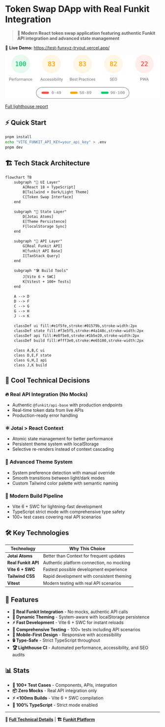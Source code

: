 # Token Swap DApp with Real Funkit Integration

> **🚀 Modern React token swap application featuring authentic Funkit API integration and advanced state management**

🔗 **Live Demo:** <https://test-funxyz-tryout.vercel.app/>

<img width="700" src="https://raw.githubusercontent.com/cheshirecode/test-funxyz-tryout/refs/heads/lighthouse/lighthouse_results/desktop/pagespeed.svg"/>

[Full lighthouse report](https://htmlpreview.github.io/?https://raw.githubusercontent.com/cheshirecode/test-funxyz-tryout/refs/heads/lighthouse/lighthouse_results/desktop/test_funxyz_tryout_vercel_app.html?token=GHSAT0AAAAAADIRZYYCRHEBLAU2CT2WD3JW2ERCIMQ)

## ⚡ Quick Start

```bash
pnpm install
echo "VITE_FUNKIT_API_KEY=your_api_key" > .env
pnpm dev
```

## 🏗️ Tech Stack Architecture

```mermaid
flowchart TB
    subgraph "🎨 UI Layer"
        A[React 18 + TypeScript]
        B[Tailwind + Dark/Light Theme]
        C[Token Swap Interface]
    end

    subgraph "🧠 State Layer"
        D[Jotai Atoms]
        E[Theme Persistence]
        F[localStorage Sync]
    end

    subgraph "🔌 API Layer"
        G[Real Funkit API]
        H[funkit API Base]
        I[TanStack Query]
    end

    subgraph "🛠️ Build Tools"
        J[Vite 6 + SWC]
        K[Vitest + 100+ Tests]
    end

    A --> D
    D --> F
    C --> G
    G --> H
    J --> K

    classDef ui fill:#e1f5fe,stroke:#01579b,stroke-width:2px
    classDef state fill:#f3e5f5,stroke:#4a148c,stroke-width:2px
    classDef api fill:#e8f5e8,stroke:#1b5e20,stroke-width:2px
    classDef build fill:#fff3e0,stroke:#e65100,stroke-width:2px

    class A,B,C ui
    class D,E,F state
    class G,H,I api
    class J,K build
```

## 🎯 Cool Technical Decisions

### 🔥 **Real API Integration (No Mocks)**

- Authentic `@funkit/api-base` with production endpoints
- Real-time token data from live APIs
- Production-ready error handling

### ⚛️ **Jotai > React Context**

- Atomic state management for better performance
- Persistent theme system with localStorage
- Selective re-renders instead of context cascading

### 🎨 **Advanced Theme System**

- System preference detection with manual override
- Smooth transitions between light/dark modes
- Custom Tailwind color palette with semantic naming

### 🚀 **Modern Build Pipeline**

- Vite 6 + SWC for lightning-fast development
- TypeScript strict mode with comprehensive type safety
- 100+ test cases covering real API scenarios

## 🛠️ Key Technologies

| Technology          | Why This Choice                           |
| ------------------- | ----------------------------------------- |
| **Jotai Atoms**     | Better than Context for frequent updates  |
| **Real Funkit API** | Authentic platform connection, no mocking |
| **Vite 6 + SWC**    | Fastest possible development experience   |
| **Tailwind CSS**    | Rapid development with consistent theming |
| **Vitest**          | Modern testing with real API scenarios    |

## 🚀 Features

- **🔗 Real Funkit Integration** - No mocks, authentic API calls
- **🎨 Dynamic Theming** - System-aware with localStorage persistence
- **⚡ Fast Development** - Vite 6 + SWC for instant reloads
- **🧪 Comprehensive Testing** - 100+ tests including API scenarios
- **📱 Mobile-First Design** - Responsive with accessibility
- **🔒 Type-Safe** - Strict TypeScript throughout
- **🏆 Lighthouse CI** - Automated performance, accessibility, and SEO audits

## 📊 Stats

- **🧪 100+ Test Cases** - Components, APIs, integration
- **📦 Zero Mocks** - Real API integration only
- **⚡ <100ms Builds** - Vite 6 + SWC compilation
- **🎯 100% TypeScript** - Strict mode enabled

---

**📖 [Full Technical Details](./tech-details.md)** | **🏗️ [Funkit Platform](https://fun.xyz)**

